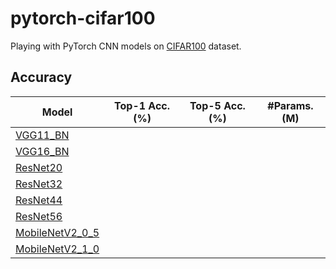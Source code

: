 # pytorch-cifar100
Playing with PyTorch CNN models on [CIFAR100](https://www.cs.toronto.edu/~kriz/cifar.html) dataset.

## Accuracy
| Model         | Top-1 Acc.(%) | Top-5 Acc.(%) | #Params.(M) |
|---------------|---------------|---------------|-------------|
|[VGG11_BN](https://arxiv.org/abs/1409.1556)|
|[VGG16_BN](https://arxiv.org/abs/1409.1556)|
|[ResNet20]()
|[ResNet32]()
|[ResNet44]()
|[ResNet56]()
|[MobileNetV2_0_5]()
|[MobileNetV2_1_0]()
